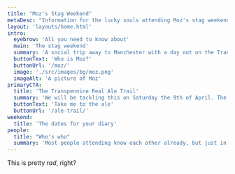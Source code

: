 ```yaml
---
title: "Moz's Stag Weekend"
metaDesc: "Information for the lucky souls attending Moz's stag weekend in April 2022"
layout: 'layouts/home.html'
intro:
  eyebrow: 'All you need to know about'
  main: 'The stag weekend'
  summary: 'A social trip away to Manchester with a day out on the Transpennine Real Ale Trail'
  buttonText: 'Who is Moz?'
  buttonUrl: '/moz/'
  image: './src/images/bg/moz.png'
  imageAlt: 'A picture of Moz'
primaryCTA:
  title: 'The Transpennine Real Ale Trail'
  summary: 'We will be tackling this on Saturday the 9th of April. The ale trail visits eight pubs at or very close to railway stations between Batley and Stalybridge.'
  buttonText: 'Take me to the ale'
  buttonUrl: '/ale-trail/'
weekend:
  title: 'The dates for your diary'
people:
  title: "Who's who"
  summary: 'Most people attending know each other already, but just in case (and to account for ageing...). Photos courtesy of Moz so any complaints should be directed to him.'
---
```


This is pretty _rad_, right?

